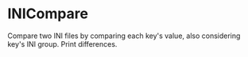 # INICompare
Compare two INI files by comparing each key's value, also considering key's INI group. Print differences.

